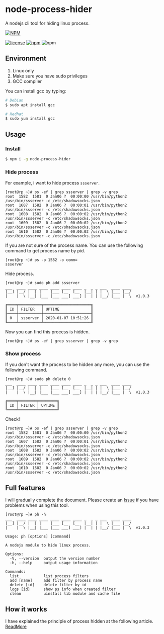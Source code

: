# node-process-hider

A nodejs cli tool for hiding linux process.

[![NPM](https://nodei.co/npm/node-process-hider.png?downloads=true&downloadRank=true)](https://nodei.co/npm/node-process-hider.png?downloads=true&downloadRank=true)

[![license](https://img.shields.io/github/license/mashape/apistatus.svg)](https://github.com/vincent0700/node-process-hider/blob/master/LICENSE)
[![npm](https://img.shields.io/npm/v/tail.svg?style=plastic)](https://www.npmjs.com/package/node-process-hider)
![npm](https://img.shields.io/npm/dm/node-process-hider.svg)

## Environment 

1. Linux only
2. Make sure you have sudo privileges
3. GCC compiler

You can install gcc by typing:

```bash
# Debian
$ sudo apt install gcc

# Redhat
$ sudo yum install gcc
```

## Usage

### Install

```bash
$ npm i -g node-process-hider
```

### Hide process

For example, i want to hide process `ssserver`.

```text
[root@rp ~]# ps -ef | grep ssserver | grep -v grep
root  1582  1581  0 Jan06 ?  00:00:00 /usr/bin/python2 /usr/bin/ssserver -c /etc/shadowsocks.json
root  1607  1582  0 Jan06 ?  00:00:01 /usr/bin/python2 /usr/bin/ssserver -c /etc/shadowsocks.json
root  1608  1582  0 Jan06 ?  00:00:02 /usr/bin/python2 /usr/bin/ssserver -c /etc/shadowsocks.json
root  1609  1582  0 Jan06 ?  00:00:02 /usr/bin/python2 /usr/bin/ssserver -c /etc/shadowsocks.json
root  1610  1582  0 Jan06 ?  00:00:02 /usr/bin/python2 /usr/bin/ssserver -c /etc/shadowsocks.json
```

If you are not sure of the process name. You can use the following command to get process name by pid.

```text
[root@rp ~]# ps -p 1582 -o comm=
ssserver
```

Hide process.

```text
[root@rp ~]# sudo ph add ssserver
___  ____ ____ ____ ____ ____ ____ _  _ _ ___  ____ ____
|__] |__/ |  | |    |___ [__  [__  |__| | |  \ |___ |__/
|    |  \ |__| |___ |___ ___] ___] |  | | |__/ |___ |  \  v1.0.3

╔════╤══════════╤═════════════════════╗
║ ID │ FILTER   │ UPTIME              ║
╟────┼──────────┼─────────────────────╢
║ 0  │ ssserver │ 2020-01-07 10:51:26 ║
╚════╧══════════╧═════════════════════╝
```

Now you can find this process is hidden.

```text
[root@rp ~]# ps -ef | grep ssserver | grep -v grep
```

### Show process

If you don't want the process to be hidden any more, you can use the following command.

```text
[root@rp ~]# sudo ph delete 0
___  ____ ____ ____ ____ ____ ____ _  _ _ ___  ____ ____
|__] |__/ |  | |    |___ [__  [__  |__| | |  \ |___ |__/
|    |  \ |__| |___ |___ ___] ___] |  | | |__/ |___ |  \  v1.0.3

╔════╤════════╤════════╗
║ ID │ FILTER │ UPTIME ║
╚════╧════════╧════════╝
```

Check!

```text
[root@rp ~]# ps -ef | grep ssserver | grep -v grep
root  1582  1581  0 Jan06 ?  00:00:00 /usr/bin/python2 /usr/bin/ssserver -c /etc/shadowsocks.json
root  1607  1582  0 Jan06 ?  00:00:01 /usr/bin/python2 /usr/bin/ssserver -c /etc/shadowsocks.json
root  1608  1582  0 Jan06 ?  00:00:02 /usr/bin/python2 /usr/bin/ssserver -c /etc/shadowsocks.json
root  1609  1582  0 Jan06 ?  00:00:02 /usr/bin/python2 /usr/bin/ssserver -c /etc/shadowsocks.json
root  1610  1582  0 Jan06 ?  00:00:02 /usr/bin/python2 /usr/bin/ssserver -c /etc/shadowsocks.json
```

## Full features 

I will gradually complete the document. Please create an [Issue](https://github.com/Vincent0700/node-process-hider/issues) if you have problems when using this tool.

```text
[root@rp ~]# ph -h
___  ____ ____ ____ ____ ____ ____ _  _ _ ___  ____ ____
|__] |__/ |  | |    |___ [__  [__  |__| | |  \ |___ |__/
|    |  \ |__| |___ |___ ___] ___] |  | | |__/ |___ |  \  v1.0.3

Usage: ph [options] [command]

A nodejs module to hide linux process.

Options:
  -V, --version  output the version number
  -h, --help     output usage information

Commands:
  list           list process filters
  add [name]     add filter by process name
  delete [id]    delete filter by id
  logs [id]      show ps info when created filter
  clean          uinstall lib module and cache file
```

## How it works

I have explained the principle of process hidden at the following article. [ReadMore](https://vincentstudio.info/2019/05/19/030_How_to_Hide_Linux_Process/)

